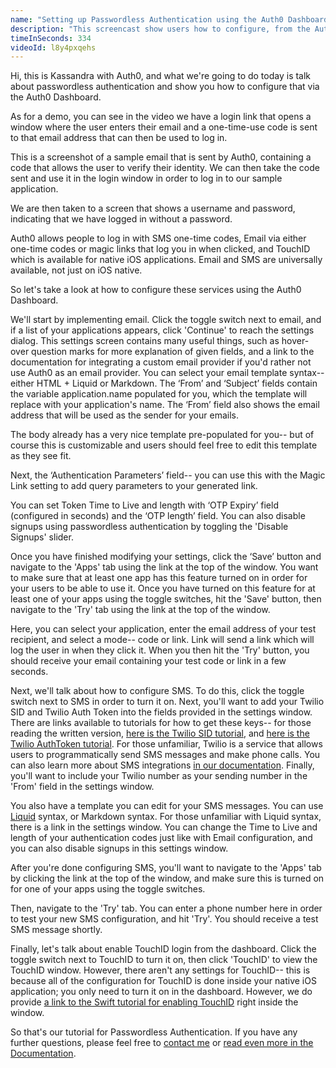```yaml
---
name: "Setting up Passwordless Authentication using the Auth0 Dashboard"
description: "This screencast show users how to configure, from the Auth0 dashboard, many types of passwordless authentication, that can then be used with libraries like lock-passwordless"
timeInSeconds: 334
videoId: l8y4pxqehs
---
```

Hi, this is Kassandra with Auth0, and what we're going to do today is talk about passwordless authentication and show you how to configure that via the Auth0 Dashboard.

As for a demo, you can see in the video we have a login link that opens a window where the user enters their email and a one-time-use code is sent to that email address that can then be used to log in.

This is a screenshot of a sample email that is sent by Auth0, containing a code that allows the user to verify their identity. We can then take the code sent and use it in the login window in order to log in to our sample application.

We are then taken to a screen that shows a username and password, indicating that we have logged in without a password.

Auth0 allows people to log in with SMS one-time codes, Email via either one-time codes or magic links that log you in when clicked, and TouchID which is available for native iOS applications. Email and SMS are universally available, not just on iOS native.

So let's take a look at how to configure these services using the Auth0 Dashboard.

We'll start by implementing email. Click the toggle switch next to email, and if a list of your applications appears, click 'Continue' to reach the settings dialog. This settings screen contains many useful things, such as hover-over question marks for more explanation of given fields, and a link to the documentation for integrating a custom email provider if you'd rather not use Auth0 as an email provider. You can select your email template syntax-- either HTML + Liquid or Markdown. The ‘From’ and ‘Subject’ fields contain the variable application.name populated for you, which the template will replace with your application's name. The ‘From’ field also shows the email address that will be used as the sender for your emails.

The body already has a very nice template pre-populated for you-- but of course this is customizable and users should feel free to edit this template as they see fit.

Next, the ‘Authentication Parameters’ field-- you can use this with the Magic Link setting to add query parameters to your generated link. 

You can set Token Time to Live and length with ‘OTP Expiry’ field (configured in seconds) and the ‘OTP length’ field. You can also disable signups using passwordless authentication by toggling the 'Disable Signups' slider.

Once you have finished modifying your settings, click the ‘Save’ button and navigate to the 'Apps' tab using the link at the top of the window. You want to make sure that at least one app has this feature turned on in order for your users to be able to use it. Once you have turned on this feature for at least one of your apps using the toggle switches, hit the 'Save' button, then navigate to the 'Try' tab using the link at the top of the window.

Here, you can select your application, enter the email address of your test recipient, and select a mode-- code or link. Link will send a link which will log the user in when they click it. When you then hit the 'Try' button, you should receive your email containing your test code or link in a few seconds.

Next, we'll talk about how to configure SMS. To do this, click the toggle switch next to SMS in order to turn it on. Next, you'll want to add your Twilio SID and Twilio Auth Token into the fields provided in the settings window. There are links available to tutorials for how to get these keys-- for those reading the written version, [here is the Twilio SID tutorial](https://www.twilio.com/help/faq/twilio-basics/what-is-an-application-sid), and [here is the Twilio AuthToken tutorial](https://www.twilio.com/help/faq/twilio-basics/what-is-the-auth-token-and-how-can-i-change-it). For those unfamiliar, Twilio is a service that allows users to programmatically send SMS messages and make phone calls. You can also learn more about SMS integrations [in our documentation](https://auth0.com/docs/connections/passwordless/sms). Finally, you'll want to include your Twilio number as your sending number in the 'From' field in the settings window.

You also have a template you can edit for your SMS messages. You can use [Liquid](https://github.com/Shopify/liquid/wiki/Liquid-for-Designers) syntax, or Markdown syntax. For those unfamiliar with Liquid syntax, there is a link in the settings window. You can change the Time to Live and length of your authentication codes just like with Email configuration, and you can also disable signups in this settings window.

After you're done configuring SMS, you'll want to navigate to the 'Apps' tab by clicking the link at the top of the window, and make sure this is turned on for one of your apps using the toggle switches.

Then, navigate to the 'Try' tab. You can enter a phone number here in order to test your new SMS configuration, and hit 'Try'. You should receive a test SMS message shortly.

Finally, let's talk about enable TouchID login from the dashboard. Click the toggle switch next to TouchID to turn it on, then click 'TouchID' to view the TouchID window. However, there aren't any settings for TouchID-- this is because all of the configuration for TouchID is done inside your native iOS application; you only need to turn it on in the dashboard. However, we do provide [a link to the Swift tutorial for enabling TouchID](https://auth0.com/docs/connections/passwordless/ios-touch-id-swift) right inside the window. 

So that's our tutorial for Passwordless Authentication. If you have any further questions, please feel free to [contact me](mailto:kassandra.perch@auth0.com) or [read even more in the Documentation](https://auth0.com/docs/connections/passwordless).
